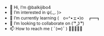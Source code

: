 - 👋 Hi, I’m @balkijibo4
- 👀 I’m interested in ψ(._. )>
- 🌱 I’m currently learning (　o=^•ェ•)o　┏━┓
- 💞️ I’m looking to collaborate on ( ͡° ͜ʖ ͡°)
- 📫 How to reach me ( ¯(∞)¯ )
🚦🚦🚦🚦🚦
<!---
balkijibo4/balkijibo4 is a ✨ special ✨ repository because its `README.md` (this file) appears on your GitHub profile.
You can click the Preview link to take a look at your changes.
--->

